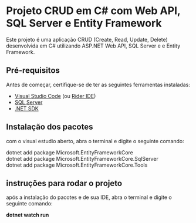 # Projeto CRUD em C# com Web API, SQL Server e Entity Framework

Este projeto é uma aplicação CRUD (Create, Read, Update, Delete) desenvolvida em C# utilizando ASP.NET Web API, SQL Server e e Entity Framework.

## Pré-requisitos

Antes de começar, certifique-se de ter as seguintes ferramentas instaladas:

- [Visual Studio Code](https://code.visualstudio.com/) (ou [Rider IDE](https://www.jetbrains.com/rider/))
- [SQL Server](https://www.microsoft.com/pt-br/sql-server/sql-server-downloads)
- [.NET SDK](https://dotnet.microsoft.com/download/dotnet)

## Instalação dos pacotes 

com o visual estudio aberto, abra o terminal e digite o seguinte comando:

dotnet add package Microsoft.EntityFrameworkCore <br>
dotnet add package Microsoft.EntityFrameworkCore.SqlServer <br>
dotnet add package Microsoft.EntityFrameworkCore.Tools

## instruções para rodar o projeto 

após a instalação do pacotes e de sua IDE, abra o terminal e digite o seguinte comando:

<b> dotnet watch run   <b>
